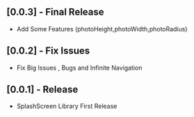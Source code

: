 ## [0.0.3] - Final Release 
  * Add Some Features (photoHeight,photoWidth,photoRadius)
## [0.0.2] - Fix Issues 
  * Fix Big Issues , Bugs and Infinite Navigation
## [0.0.1] - Release
  * SplashScreen Library First Release

